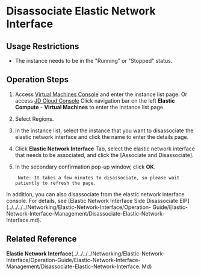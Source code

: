 # Disassociate Elastic Network Interface

## Usage Restrictions

* The instance needs to be in the "Running" or "Stopped" status.

## Operation Steps

1. Access [Virtual Machines Console](https://cns-console.jdcloud.com/host/compute/list) and enter the instance list page. Or access [JD Cloud Console](https://console.jdcloud.com) Click navigation bar on the left **Elastic Compute** - **Virtual Machines** to enter the instance list page.
2. Select Regions.
3. In the instance list, select the instance that you want to disassociate the elastic network interface and click the name to enter the details page.
4. Click **Elastic Network Interface** Tab, select the elastic network interface that needs to be associated, and click the [Associate and Disassociate].
5. In the secondary confirmation pop-up window, click **OK**.
		
		
		Note: It takes a few minutes to disassociate, so please wait patiently to refresh the page.

In addition, you can also disassociate from the elastic network interface console. For details, see [Elastic Network Interface Side Disassociate EIP](../../../../Networking/Elastic-Network-Interface/Operation- Guide/Elastic-Network-Interface-Management/Disassociate-Elastic-Network-Interface.md).

## Related Reference
**Elastic Network Interface**(../../../../Networking/Elastic-Network-Interface/Operation-Guide/Elastic-Network-Interface-Management/Disassociate-Elastic-Network-Interface. Md)
